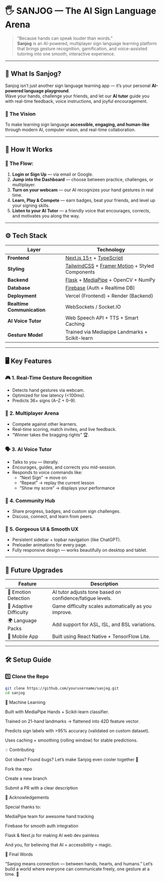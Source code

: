 # 🖐️ SANJOG — The AI Sign Language Arena

> “Because hands can speak louder than words.”  
> **Sanjog** is an AI-powered, multiplayer sign language learning platform that brings gesture recognition, gamification, and voice-assisted tutoring into one smooth, interactive experience.

---

## 🌟 What Is Sanjog?

Sanjog isn’t just another sign language learning app — it’s your personal **AI-powered language playground**.  
Wave your hands, challenge your friends, and let our **AI tutor** guide you with real-time feedback, voice instructions, and joyful encouragement.

### 🎯 The Vision

To make learning sign language **accessible, engaging, and human-like** through modern AI, computer vision, and real-time collaboration.

---

## 🧠 How It Works

### 🚀 The Flow:

1. **Login or Sign Up** — via email or Google.  
2. **Jump into the Dashboard** — choose between practice, challenges, or multiplayer.  
3. **Turn on your webcam** — our AI recognizes your hand gestures in real time.  
4. **Learn, Play & Compete** — earn badges, beat your friends, and level up your signing skills.  
5. **Listen to your AI Tutor** — a friendly voice that encourages, corrects, and motivates you along the way.

---

## ⚙️ Tech Stack

| Layer | Technology |
|-------|-------------|
| **Frontend** | [Next.js 15+](https://nextjs.org/) + [TypeScript](https://www.typescriptlang.org/) |
| **Styling** | [TailwindCSS](https://tailwindcss.com/) + [Framer Motion](https://www.framer.com/motion/) + Styled Components |
| **Backend** | [Flask](https://flask.palletsprojects.com/) + [MediaPipe](https://developers.google.com/mediapipe) + OpenCV + NumPy |
| **Database** | [Firebase](https://firebase.google.com/) (Auth + Realtime DB) |
| **Deployment** | Vercel (Frontend) + Render (Backend) |
| **Realtime Communication** | WebSockets / Socket.IO |
| **AI Voice Tutor** | Web Speech API + TTS + Smart Caching |
| **Gesture Model** | Trained via Mediapipe Landmarks + Scikit-learn |

---

## 🖥️ Key Features

### 🎮 **1. Real-Time Gesture Recognition**
- Detects hand gestures via webcam.  
- Optimized for low latency (<100ms).  
- Predicts 36+ signs (A–Z + 0–9).  

### 🤝 **2. Multiplayer Arena**
- Compete against other learners.  
- Real-time scoring, match invites, and live feedback.  
- “Winner takes the bragging rights” 🏆.

### 🗣️ **3. AI Voice Tutor**
- Talks to you — literally.  
- Encourages, guides, and corrects you mid-session.  
- Responds to voice commands like:
  - “Next Sign” → move on  
  - “Repeat” → replay the current lesson  
  - “Show my score” → displays your performance  

### 💬 **4. Community Hub**
- Share progress, badges, and custom sign challenges.  
- Discuss, connect, and learn from peers.  

### 🎨 **5. Gorgeous UI & Smooth UX**
- Persistent sidebar + topbar navigation (like ChatGPT).  
- Preloader animations for every page.  
- Fully responsive design — works beautifully on desktop and tablet.

---

## 🔮 Future Upgrades

| Feature | Description |
|----------|-------------|
| 🧍 Emotion Detection | AI tutor adjusts tone based on confidence/fatigue levels. |
| 🧩 Adaptive Difficulty | Game difficulty scales automatically as you improve. |
| 🌍 Language Packs | Add support for ASL, ISL, and BSL variations. |
| 📱 Mobile App | Built using React Native + TensorFlow Lite. |

---

## 🛠️ Setup Guide

### 1️⃣ Clone the Repo

```bash
git clone https://github.com/yourusername/sanjog.git
cd sanjog

```

🧬 Machine Learning

Built with MediaPipe Hands + Scikit-learn classifier.

Trained on 21-hand landmarks → flattened into 42D feature vector.

Predicts sign labels with >95% accuracy (validated on custom dataset).

Uses caching + smoothing (rolling window) for stable predictions.

💡 Contributing

Got ideas? Found bugs?
Let’s make Sanjog even cooler together 💪

Fork the repo

Create a new branch

Submit a PR with a clear description

🥳 Acknowledgements

Special thanks to:

MediaPipe team for awesome hand tracking

Firebase for smooth auth integration

Flask & Next.js for making AI web dev painless

And you, for believing that AI + accessibility = magic.


💬 Final Words

“Sanjog means connection — between hands, hearts, and humans.”
Let’s build a world where everyone can communicate freely, one gesture at a time. 🤟


